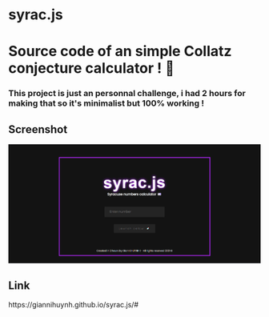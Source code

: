 # syrac.js

<h1>Source code of an simple Collatz conjecture calculator ! 🚀</h1>
<h3>This project is just an personnal challenge, i had 2 hours for making that so it's minimalist but 100% working !</h3>
<h2>Screenshot</h2>
<img src="screenshot.png" alt="Screenshot of the website">
<h2>Link</h2>
<p>https://giannihuynh.github.io/syrac.js/#</p>
